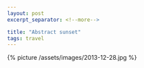 ```yaml
---
layout: post
excerpt_separator: <!--more-->

title: "Abstract sunset"
tags: travel
---
```


{% picture /assets/images/2013-12-28.jpg %}
<!--more-->